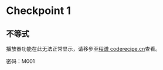 Checkpoint 1
====
不等式
----

<cr type="player" parameters="XMzg1Njc0MDExMg=="><notice>播放器功能在此无法正常显示，请移步至[程谱 coderecipe.cn](https://coderecipe.cn/learn/1)查看。</notice></cr>

密码：M001
